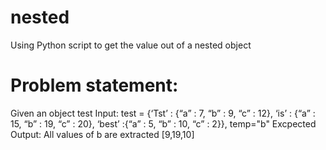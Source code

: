 # nested
Using Python script to get the value out of a nested object

# Problem statement:
Given an object test
Input: test = {‘Tst’ : {“a” : 7, “b” : 9, “c” : 12}, ‘is’ : {“a” : 15, “b” : 19, “c” : 20}, ‘best’ :{“a” : 5, “b” : 10, “c” : 2}}, temp="b"
Excpected Output: All values of b are extracted [9,19,10]
